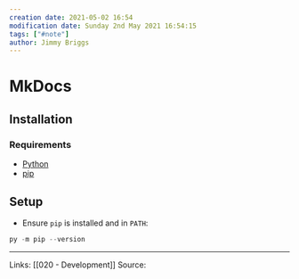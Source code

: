 ```yaml
---
creation date: 2021-05-02 16:54
modification date: Sunday 2nd May 2021 16:54:15
tags: ["#note"]
author: Jimmy Briggs
---
```


# MkDocs

## Installation

### Requirements

- [Python](https://www.python.org/)
- [pip]()

## Setup

- Ensure `pip` is installed and in `PATH`:

```powershell
py -m pip --version
```


***
Links:  [[020 - Development]]
Source:

